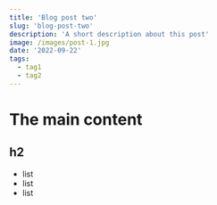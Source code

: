 ```yaml
---
title: 'Blog post two'
slug: 'blog-post-two'
description: 'A short description about this post'
image: /images/post-1.jpg
date: '2022-09-22'
tags:
  - tag1
  - tag2
---
```


# The main content
## h2

- list
- list
- list
